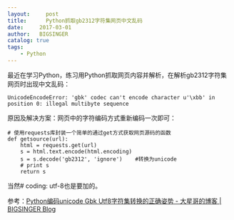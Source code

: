 ```yaml
---
layout:     post
title:      Python抓取gb2312字符集网页中文乱码
date:     2017-03-01
author:   BIGSINGER
catalog: true
tags: 
    - Python
---
```


最近在学习Python，练习用Python抓取网页内容并解析，在解析gb2312字符集网页时出现中文乱码：
```
UnicodeEncodeError: 'gbk' codec can't encode character u'\xbb' in position 0: illegal multibyte sequence
```

原因及解决方案：网页中的字符编码方式重新编码一次即可：

```
# 使用requests库封装一个简单的通过get方式获取网页源码的函数
def getsource(url):
    html = requests.get(url)
    s = html.text.encode(html.encoding)
    s = s.decode('gb2312', 'ignore')    #转换为unicode
    # print s
    return s
```
当然# coding: utf-8也是要加的。

参考：[Python编码unicode Gbk Utf8字符集转换的正确姿势 \- 大星哥的博客 \| BIGSINGER Blog](2017/02/27/Python%E7%BC%96%E7%A0%81UNICODE-GBK-UTF8%E5%AD%97%E7%AC%A6%E9%9B%86%E8%BD%AC%E6%8D%A2%E7%9A%84%E6%AD%A3%E7%A1%AE%E5%A7%BF%E5%8A%BF/)